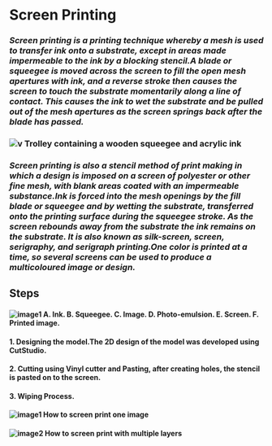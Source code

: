 #                     Screen Printing


### _Screen printing is a printing technique whereby a mesh is used to transfer ink onto a substrate, except in areas made impermeable to the ink by a blocking stencil.A blade or squeegee is moved across the screen to fill the open mesh apertures with ink, and a reverse stroke then causes the screen to touch the substrate momentarily along a line of contact. This causes the ink to wet the substrate and be pulled out of the mesh apertures as the screen springs back after the blade has passed._


###                            ![v](https://upload.wikimedia.org/wikipedia/commons/thumb/d/d2/Squeegee_and_ink_for_screen_printing.jpg/220px-Squeegee_and_ink_for_screen_printing.jpg) Trolley containing a wooden squeegee and acrylic ink

### _Screen printing is also a stencil method of print making in which a design is imposed on a screen of polyester or other fine mesh, with blank areas coated with an impermeable substance.Ink is forced into the mesh openings by the fill blade or squeegee and by wetting the substrate, transferred onto the printing surface during the squeegee stroke. As the screen rebounds away from the substrate the ink remains on the substrate. It is also known as silk-screen, screen, serigraphy, and serigraph printing.One color is printed at a time, so several screens can be used to produce a multicoloured image or design._

## Steps



####                               ![image1](https://upload.wikimedia.org/wikipedia/commons/thumb/a/a8/Silketrykk.svg/220px-Silketrykk.svg.png) A. Ink. B. Squeegee. C. Image. D. Photo-emulsion. E. Screen. F. Printed image.



####  1. Designing the model.The 2D design of the model was developed using CutStudio.
    
####  2. Cutting using Vinyl cutter and Pasting, after creating holes, the stencil is pasted on to the screen.
  
####  3. Wiping Process.



#### ![image1](https://upload.wikimedia.org/wikipedia/commons/thumb/8/85/ScreenPrinting500px.gif/220px-ScreenPrinting500px.gif) How to screen print one image 



#### ![image2](https://upload.wikimedia.org/wikipedia/commons/thumb/3/38/ScreenPrintingColors500px.gif/220px-ScreenPrintingColors500px.gif) How to screen print with multiple layers 

